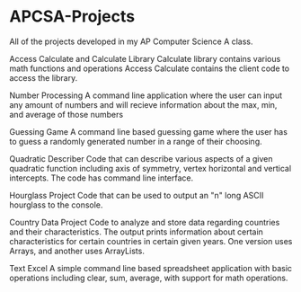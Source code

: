 # APCSA-Projects
All of the projects developed in my AP Computer Science A class.

Access Calculate and Calculate Library
Calculate library contains various math functions and operations Access Calculate contains the client code to access the library.

Number Processing
A command line application where the user can input any amount of numbers and will recieve information about
the max, min, and average of those numbers

Guessing Game
A command line based guessing game where the user has to guess a randomly generated number in a range of their choosing.

Quadratic Describer
Code that can describe various aspects of a given quadratic function including axis of symmetry, vertex
horizontal and vertical intercepts. The code has command line interface.

Hourglass Project
Code that can be used to output an "n" long ASCII hourglass to the console.

Country Data Project
Code to analyze and store data regarding countries and their characteristics. The output prints information
about certain characteristics for certain countries in certain given years. One version uses Arrays, and another uses
ArrayLists.

Text Excel
A simple command line based spreadsheet application with basic operations including clear, sum, average, with support for math operations.
